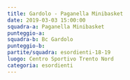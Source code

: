 ```yaml
---
title: Gardolo - Paganella Minibasket
date: 2019-03-03 15:00:00
squadra-a: Paganella Minibasket
punteggio-a: 
squadra-b: Bc Gardolo
punteggio-b: 
partite/squadra: esordienti-18-19
luogo: Centro Sportivo Trento Nord
categoria: esordienti
---
```

